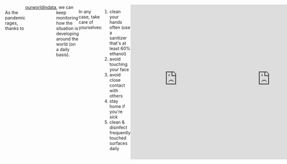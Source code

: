```yaml
---
layout: post
description: /covid-19 (raw data).
category: inexile
catname: in exile
title: "covid-19 raw"
author: bartulem
date: 2020-03-12
---
```

<br/>
As the pandemic rages, thanks to <a href="https://ourworldindata.org/coronavirus" target="_blank">ourworldindata</a>, we can keep monitoring how the situation is developing around the world (on a daily basis).

In any case, take care of yourselves:
1. clean your hands often (use a sanitizer that's at least 60% ethanol)
2. avoid touching your face
3. avoid close contact with others
4. stay home if you're sick
5. clean & disinfect frequently touched surfaces daily

<body style="display: flex; position: relative; margin: 0; justify-content: left;">
    <iframe src="https://chart-studio.plot.ly/~bartulm/184" width="700" height="500" frameborder="0"></iframe>
    <br/>
    <iframe src="https://chart-studio.plot.ly/~bartulm/186" width="700" height="500" frameborder="0"></iframe>
</body>
